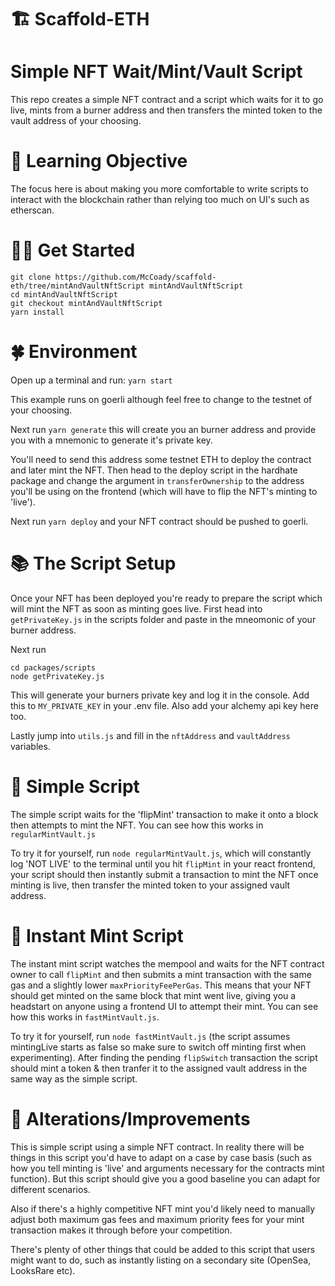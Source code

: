 # 🏗 Scaffold-ETH

# **Simple NFT Wait/Mint/Vault Script**

This repo creates a simple NFT contract and a script which waits for it to go live, mints from a burner address and then transfers the minted token to the vault address of your choosing.

# 🔬 Learning Objective

The focus here is about making you more comfortable to write scripts to interact with the blockchain rather than relying too much on UI's such as etherscan. 

# 🏄‍♂️ Get Started

```
git clone https://github.com/McCoady/scaffold-eth/tree/mintAndVaultNftScript mintAndVaultNftScript
cd mintAndVaultNftScript
git checkout mintAndVaultNftScript
yarn install
```


# 🍀 Environment

Open up a terminal and run:
`yarn start`

This example runs on goerli although feel free to change to the testnet of your choosing.

Next run
`yarn generate` this will create you an burner address and provide you with a mnemonic to generate it's private key.

You'll need to send this address some testnet ETH to deploy the contract and later mint the NFT. Then head to the deploy script in the hardhate package and change the argument in `transferOwnership` to the address you'll be using on the frontend (which will have to flip the NFT's minting to 'live').

Next run `yarn deploy` and your NFT contract should be pushed to goerli.

# 📚 The Script Setup

Once your NFT has been deployed you're ready to prepare the script which will mint the NFT as soon as minting goes live. First head into `getPrivateKey.js` in the scripts folder and paste in the mneomonic of your burner address.

Next run
```
cd packages/scripts
node getPrivateKey.js
```
This will generate your burners private key and log it in the console. Add this to `MY_PRIVATE_KEY` in your .env file. Also add your alchemy api key here too.

Lastly jump into `utils.js` and fill in the `nftAddress` and `vaultAddress` variables.

# 👶 Simple Script

The simple script waits for the 'flipMint' transaction to make it onto a block then attempts to mint the NFT. You can see how this works in `regularMintVault.js`

To try it for yourself, run `node regularMintVault.js`, which will constantly log 'NOT LIVE' to the terminal until you hit `flipMint` in your react frontend, your script should then instantly submit a transaction to mint the NFT once minting is live, then transfer the minted token to your assigned vault address.

# 👦 Instant Mint Script

The instant mint script watches the mempool and waits for the NFT contract owner to call `flipMint` and then submits a mint transaction with the same gas and a slightly lower `maxPriorityFeePerGas`. This means that your NFT should get minted on the same block that mint went live, giving you a headstart on anyone using a frontend UI to attempt their mint. You can see how this works in `fastMintVault.js`.

To try it for yourself, run `node fastMintVault.js` (the script assumes mintingLive starts as false so make sure to switch off minting first when experimenting). After finding the pending `flipSwitch` transaction the script should mint a token & then tranfer it to the assigned vault address in the same way as the simple script.




# 🥼 Alterations/Improvements

This is simple script using a simple NFT contract. In reality there will be things in this script you'd have to adapt on a case by case basis (such as how you tell minting is 'live' and arguments necessary for the contracts mint function). But this script should give you a good baseline you can adapt for different scenarios.

Also if there's a highly competitive NFT mint you'd likely need to manually adjust both maximum gas fees and maximum priority fees for your mint transaction makes it through before your competition.

There's plenty of other things that could be added to this script that users might want to do, such as instantly listing on a secondary site (OpenSea, LooksRare etc).